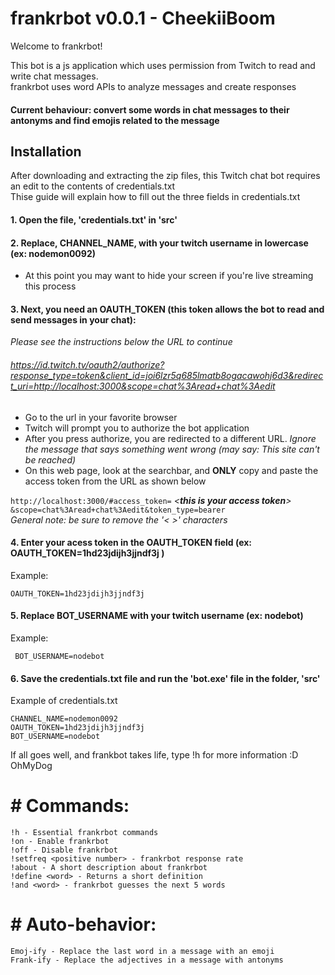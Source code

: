 # frankrbot v0.0.1 - CheekiiBoom

Welcome to frankrbot!

This bot is a js application which uses permission from Twitch to read and write chat messages.  
frankrbot uses word APIs to analyze messages and create responses
#### Current behaviour: convert some words in chat messages to their antonyms and find emojis related to the message  

## Installation
After downloading and extracting the zip files,
this Twitch chat bot requires an edit to the contents of credentials.txt  
Thise guide will explain how to fill out the three fields in credentials.txt


#### 1. Open the file, 'credentials.txt' in 'src'

#### 2. Replace, CHANNEL_NAME, with your twitch username in lowercase (ex: nodemon0092)  


- At this point you may want to hide your screen if you're live streaming this process  
#### 3. Next, you need an OAUTH_TOKEN (this token allows the bot to read and send messages in your chat):

_Please see the instructions below the URL to continue_
###### https://id.twitch.tv/oauth2/authorize?response_type=token&client_id=joi6lzr5q685lmatb8ogacawohj6d3&redirect_uri=http://localhost:3000&scope=chat%3Aread+chat%3Aedit

- Go to the url in your favorite browser
- Twitch will prompt you to authorize the bot application
- After you press authorize, you are redirected to a different URL. _Ignore the message that says something went wrong (may say: This site can't be reached)_
- On this web page, look at the searchbar, and **ONLY** copy and paste the access token from the URL as shown below

`http://localhost:3000/#access_token=` _<**this is your access token**>_ `&scope=chat%3Aread+chat%3Aedit&token_type=bearer`  
_General note: be sure to remove the '< >' characters_
#### 4. Enter your acess token in the OAUTH_TOKEN field (ex: OAUTH_TOKEN=1hd23jdijh3jjndf3j )
Example:
  ```
 OAUTH_TOKEN=1hd23jdijh3jjndf3j
```
#### 5. Replace BOT_USERNAME with your twitch username (ex: nodebot)
Example:
```
 BOT_USERNAME=nodebot
  ```
#### 6. Save the credentials.txt file and run the 'bot.exe' file in the folder, 'src'

Example of credentials.txt
```
CHANNEL_NAME=nodemon0092
OAUTH_TOKEN=1hd23jdijh3jjndf3j
BOT_USERNAME=nodebot
```
If all goes well, and frankbot takes life, type !h for more information :D OhMyDog

# # Commands:
```
!h - Essential frankrbot commands
!on - Enable frankrbot
!off - Disable frankrbot
!setfreq <positive number> - frankrbot response rate
!about - A short description about frankrbot
!define <word> - Returns a short definition
!and <word> - frankrbot guesses the next 5 words

```

# # Auto-behavior:

```
Emoj-ify - Replace the last word in a message with an emoji
Frank-ify - Replace the adjectives in a message with antonyms 
```